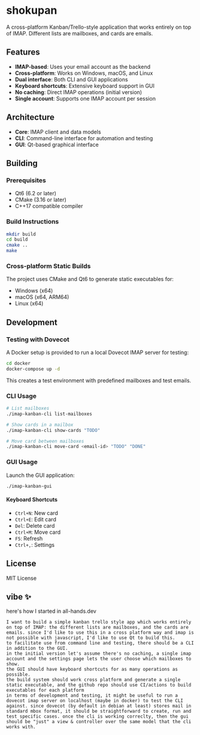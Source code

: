 # shokupan

A cross-platform Kanban/Trello-style application that works entirely on top of IMAP. Different lists are mailboxes, and cards are emails.

## Features

- **IMAP-based**: Uses your email account as the backend
- **Cross-platform**: Works on Windows, macOS, and Linux
- **Dual interface**: Both CLI and GUI applications
- **Keyboard shortcuts**: Extensive keyboard support in GUI
- **No caching**: Direct IMAP operations (initial version)
- **Single account**: Supports one IMAP account per session

## Architecture

- **Core**: IMAP client and data models
- **CLI**: Command-line interface for automation and testing
- **GUI**: Qt-based graphical interface

## Building

### Prerequisites

- Qt6 (6.2 or later)
- CMake (3.16 or later)
- C++17 compatible compiler

### Build Instructions

```bash
mkdir build
cd build
cmake ..
make
```

### Cross-platform Static Builds

The project uses CMake and Qt6 to generate static executables for:
- Windows (x64)
- macOS (x64, ARM64)
- Linux (x64)

## Development

### Testing with Dovecot

A Docker setup is provided to run a local Dovecot IMAP server for testing:

```bash
cd docker
docker-compose up -d
```

This creates a test environment with predefined mailboxes and test emails.

### CLI Usage

```bash
# List mailboxes
./imap-kanban-cli list-mailboxes

# Show cards in a mailbox
./imap-kanban-cli show-cards "TODO"

# Move card between mailboxes
./imap-kanban-cli move-card <email-id> "TODO" "DONE"
```

### GUI Usage

Launch the GUI application:

```bash
./imap-kanban-gui
```

#### Keyboard Shortcuts

- `Ctrl+N`: New card
- `Ctrl+E`: Edit card
- `Del`: Delete card
- `Ctrl+M`: Move card
- `F5`: Refresh
- `Ctrl+,`: Settings

## License

MIT License

## vibe ✨

here's how I started in all-hands.dev
```
I want to build a simple kanban trello style app which works entirely on top of IMAP: the different lists are mailboxes, and the cards are emails. since I'd like to use this in a cross platform way and imap is not possible with javascript, I'd like to use Qt to build this.
to facilitate use from command line and testing, there should be a CLI in addition to the GUI.
in the initial version let's assume there's no caching, a single imap account and the settings page lets the user choose which mailboxes to show.
the GUI should have keyboard shortcuts for as many operations as possible.
the build system should work cross platform and generate a single static executable, and the github repo should use CI/actions to build executables for each platform
in terms of development and testing, it might be useful to run a dovecot imap server on localhost (maybe in docker) to test the CLI against. since dovecot (by default in debian at least) stores mail in standard mbox format, it should be straightforward to create, run and test specific cases. once the cli is working correclty, then the gui should be "just" a view & controller over the same model that the cli works with.
```

